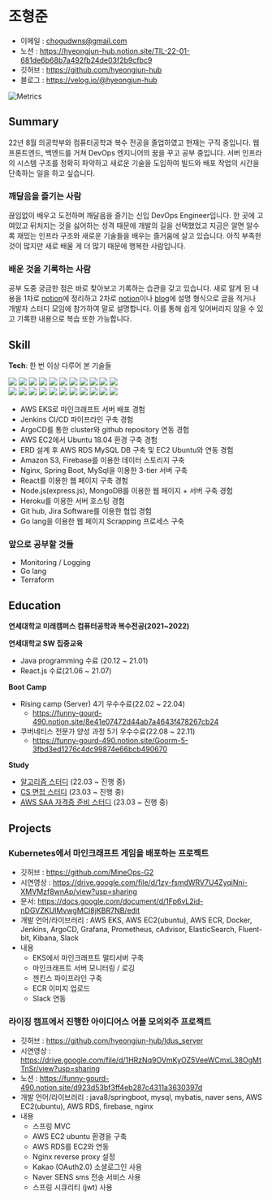 # 조형준
- 이메일 : chogudwns@gmail.com
- 노션 : https://hyeongjun-hub.notion.site/TIL-22-01-681de6b68b7a492fb24de03f2b9cfbc9
- 깃허브 : https://github.com/hyeongjun-hub
- 블로그 : https://velog.io/@hyeongjun-hub

![Metrics](https://metrics.lecoq.io/hyeongjun-hub?template=classic&base.header=0&base.activity=0&base.community=0&base.repositories=0&base.metadata=0&isocalendar=1&languages=1&isocalendar.duration=half-year&languages.limit=8&languages.threshold=0%25&languages.colors=github&languages.sections=most-used&languages.indepth=false&languages.analysis.timeout=15&languages.categories=markup%2C%20programming&languages.recent.categories=markup%2C%20programming&languages.recent.load=300&languages.recent.days=14&config.timezone=Asia%2FSeoul)

## Summary
22년 8월 의공학부와 컴퓨터공학과 복수 전공을 졸업하였고 현재는 구직 중입니다.
웹 프론트엔드, 백엔드를 거쳐 DevOps 엔지니어의 꿈을 꾸고 공부 중입니다.
서버 인프라의 시스템 구조를 정확히 파악하고 새로운 기술을 도입하여 빌드와 배포 작업의 시간을 단축하는 일을 하고 싶습니다. 

### 깨달음을 즐기는 사람
끊임없이 배우고 도전하며 깨달음을 즐기는 신입 DevOps Engineer입니다. 한 곳에 고여있고 뒤처지는 것을 싫어하는 성격 때문에 개발의 길을 선택했었고 지금은 알면 알수록 재밌는 인프라 구조와 새로운 기술들을 배우는 즐거움에 살고 있습니다. 아직 부족한 것이 많지만 새로 배울 게 더 많기 때문에 행복한 사람입니다.

### 배운 것을 기록하는 사람
공부 도중 궁금한 점은 바로 찾아보고 기록하는 습관을 갖고 있습니다. 새로 알게 된 내용을 1차로 [notion](https://www.notion.so/TIL-22-01-681de6b68b7a492fb24de03f2b9cfbc9)에 정리하고 2차로 [notion](https://www.notion.so/TIL-22-01-681de6b68b7a492fb24de03f2b9cfbc9)이나 [blog](https://velog.io/@hyeongjun-hub)에 설명 형식으로 글을 적거나 개발자 스터디 모임에 참가하여 말로 설명합니다. 이를 통해 쉽게 잊어버리지 않을 수 있고 기록한 내용으로 복습 또한 가능합니다.

## Skill
**Tech**: 
한 번 이상 다루어 본 기술들
  
<img src="https://img.shields.io/badge/C++-00599C?style=flat-square&logo=C%2B%2B&logoColor=white"/></a>
<img src="https://img.shields.io/badge/C-A8B9CC?style=flat-square&logo=C&logoColor=white"/></a>
<img src="https://img.shields.io/badge/Java-007396?&style=flat-square&logo=Java&logoColor=white"/></a>
<img src="https://img.shields.io/badge/Html5-E34F26?&style=flat-square&logo=Html5&logoColor=white"/></a>
<img src="https://img.shields.io/badge/CSS3-1572B6?&style=flat-square&logo=CSS3&logoColor=white"/></a>
<img src="https://img.shields.io/badge/Sass-CC6699?&style=flat-square&logo=Sass&logoColor=white"/></a>
<img src="https://img.shields.io/badge/JavaScript-F7DF1E?&style=flat-square&logo=JavaScript&logoColor=white"/></a>
<img src="https://img.shields.io/badge/Ubuntu-E95420?style=flat-square&logo=Ubuntu&logoColor=white"/></a>
<img src="https://img.shields.io/badge/Amazon S3-569A31?style=flat-square&logo=Amazon S3&logoColor=white"/></a>
<img src="https://img.shields.io/badge/Python-3766AB?style=flat-square&logo=Python&logoColor=white"/></a>
<img src="https://img.shields.io/badge/Numpy-013243?style=flat-square&logo=Numpy&logoColor=white"/></a>  
<img src="https://img.shields.io/badge/Firebase-FFCA28?&style=flat-square&logo=Firebase&logoColor=white"/></a>
<img src="https://img.shields.io/badge/Spring Boot-6DB33F?&style=flat-square&logo=Spring Boot&logoColor=white"/></a>
<img src="https://img.shields.io/badge/Nginx-009639?&style=flat-square&logo=NGINX&logoColor=white"/></a>
<img src="https://img.shields.io/badge/MySQL-4479A1?&style=flat-square&logo=MySQL&logoColor=white"/></a>
<img src="https://img.shields.io/badge/React-61DAFB?&style=flat-square&logo=React&logoColor=white"/></a>
<img src="https://img.shields.io/badge/Node.js-339933?&style=flat-square&logo=Node.js&logoColor=white"/></a>
<img src="https://img.shields.io/badge/MongoDB-47A248?&style=flat-square&logo=MongoDB&logoColor=white"/></a>
<img src="https://img.shields.io/badge/Heroku-430098?&style=flat-square&logo=Heroku&logoColor=white"/></a>
<img src="https://img.shields.io/badge/Jira Software-0052CC?&style=flat-square&logo=Jira Software&logoColor=white"/></a>
<img src="https://img.shields.io/badge/Kubernetes-326CE5?&style=flat-square&logo=Kubernetes&logoColor=white"/></a>
<img src="https://img.shields.io/badge/Jenkins-D24939?&style=flat-square&logo=Jenkins&logoColor=white"/></a>

- AWS EKS로 마인크래프트 서버 배포 경험
- Jenkins CI/CD 파이프라인 구축 경험
- ArgoCD를 통한 cluster와 github repository 연동 경험
- AWS EC2에서 Ubuntu 18.04 환경 구축 경험
- ERD 설계 후 AWS RDS MySQL DB 구축 및 EC2 Ubuntu와 연동 경험
- Amazon S3, Firebase를 이용한 데이터 스토리지 구축
- Nginx, Spring Boot, MySql을 이용한 3-tier 서버 구축
- React를 이용한 웹 페이지 구축 경험
- Node.js(express.js), MongoDB를 이용한 웹 페이지 + 서버 구축 경험
- Heroku를 이용한 서버 호스팅 경험
- Git hub, Jira Software를 이용한 협업 경험
- Go lang을 이용한 웹 페이지 Scrapping 프로세스 구축

### 앞으로 공부할 것들
- Monitoring / Logging
- Go lang
- Terraform

## Education
**연세대학교 미래캠퍼스 컴퓨터공학과 복수전공(2021~2022)**

**연세대학교 SW 집중교육**
- Java programming 수료 (20.12 ~ 21.01)
- React.js 수료(21.06 ~ 21.07)

**Boot Camp**
- Rising camp (Server) 4기 우수수료(22.02 ~ 22.04)
  - https://funny-gourd-490.notion.site/8e41e07472d44ab7a4643f478267cb24
- 쿠버네티스 전문가 양성 과정 5기 우수수료(22.08 ~ 22.11)
  - https://funny-gourd-490.notion.site/Goorm-5-3fbd3ed1276c4dc99874e66bcb490670 

**Study**
- [알고리즘 스터디](https://www.notion.so/97337a38ed6f437db78954adaea81344) (22.03 ~ 진행 중)
- [CS 면접 스터디](https://www.notion.so/91ae262ecd3d49d3a402dc2acd4aea2a) (23.03 ~ 진행 중)
- [AWS SAA 자격증 준비 스터디](https://www.notion.so/AWS-SAA-8ded051ed0fc43f7a5ae4248a5bc4534) (23.03 ~ 진행 중)

## Projects
### Kubernetes에서 마인크래프트 게임을 배포하는 프로젝트

- 깃허브 : https://github.com/MineOps-G2
- 시연영상 : https://drive.google.com/file/d/1zy-fsmdWRV7U4ZyqiNni-XMVMzf8wnAp/view?usp=sharing
- 문서: https://docs.google.com/document/d/1Fp6vL2id-nDGVZKUIMvwgMCI8jKBR7NB/edit
- 개발 언어/라이브러리 : AWS EKS, AWS EC2(ubuntu), AWS ECR, Docker, Jenkins, ArgoCD, Grafana, Prometheus, cAdvisor, ElasticSearch, Fluent-bit, Kibana, Slack
- 내용 
  - EKS에서 마인크래프트 멀티서버 구축
  - 마인크래프트 서버 모니터링 / 로깅
  - 젠킨스 파이프라인 구축
  - ECR 이미지 업로드
  - Slack 연동

### 라이징 캠프에서 진행한 아이디어스 어플 모의외주 프로젝트

- 깃허브 : https://github.com/hyeongjun-hub/Idus_server
- 시연영상 : https://drive.google.com/file/d/1HRzNq9OVmKyOZ5VeeWCmxL38OgMtTnSr/view?usp=sharing
- 노션 : https://funny-gourd-490.notion.site/d923d53bf3ff4eb287c4311a3630397d
- 개발 언어/라이브러리 : java8/springboot, mysql, mybatis, naver sens, AWS EC2(ubuntu), AWS RDS, firebase, nginx
- 내용
  - 스프링 MVC
  - AWS EC2 ubuntu 환경을 구축
  - AWS RDS를 EC2와 연동
  - Nginx reverse proxy 설정
  - Kakao (OAuth2.0) 소셜로그인 사용
  - Naver SENS sms 전송 서비스 사용
  - 스프링 시큐리티 (jwt) 사용

